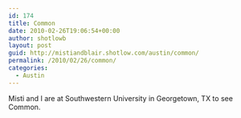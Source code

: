 ```yaml
---
id: 174
title: Common
date: 2010-02-26T19:06:54+00:00
author: shotlowb
layout: post
guid: http://mistiandblair.shotlow.com/austin/common/
permalink: /2010/02/26/common/
categories:
  - Austin
---
```

Misti and I are at Southwestern University in Georgetown, TX to see Common.
